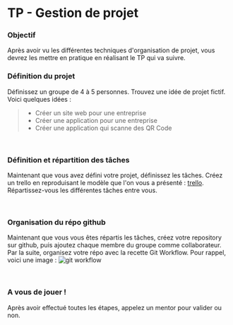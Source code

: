 # TP - Gestion de projet

### Objectif

Après avoir vu les différentes techniques d'organisation de projet, vous devrez les mettre en pratique en réalisant le TP qui va suivre.
<br>

### Définition du projet

Définissez un groupe de 4 à 5 personnes.
Trouvez une idée de projet fictif. Voici quelques idées :
> - Créer un site web pour une entreprise
> - Créer une application pour une entreprise
> - Créer une application qui scanne des QR Code

<br>

### Définition et répartition des tâches

Maintenant que vous avez défini votre projet, définissez les tâches. Créez un trello en reproduisant le modèle que l'on vous a présenté : 
[trello](https://trello.com/).
Répartissez-vous les différentes tâches entre vous.

<br>

### Organisation du répo github

Maintenant que vous vous êtes répartis les tâches, créez votre repository sur github, puis ajoutez chaque membre du groupe comme collaborateur. 
Par la suite, organisez votre répo avec la recette Git Workflow.
Pour rappel, voici une image :
![git workflow](https://i.imgur.com/qQVJStx.png)

<br>

### A vous de jouer !

Après avoir effectué toutes les étapes, appelez un mentor pour valider ou non.